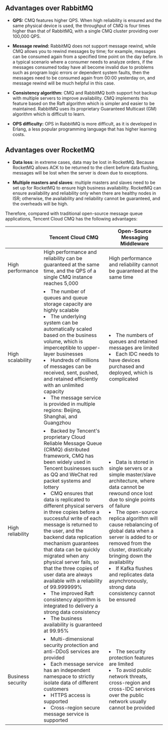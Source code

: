 

## Advantages over RabbitMQ
- **QPS:** CMQ features higher QPS. When high reliability is ensured and the same physical device is used, the throughput of CMQ is four times higher than that of RabbitMQ, with a single CMQ cluster providing over 100,000 QPS.

- **Message rewind:** RabbitMQ does not support message rewind, while CMQ allows you to rewind messages by time; for example, messages can be consumed again from a specified time point on the day before. In a typical scenario where a consumer needs to analyze orders, if the messages consumed today have all become invalid due to problems such as program logic errors or dependent system faults, then the messages need to be consumed again from 00:00 yesterday on, and message rewind will be much helpful in this case.

- **Consistency algorithm:** CMQ and RabbitMQ both support hot backup with multiple servers to improve availability. CMQ implements this feature based on the Raft algorithm which is simpler and easier to be maintained. RabbitMQ uses its proprietary Guaranteed Multicast (GM) algorithm which is difficult to learn.

- **OPS difficulty:** OPS in RabbitMQ is more difficult, as it is developed in Erlang, a less popular programming language that has higher learning costs.

## Advantages over RocketMQ
- **Data loss**: in extreme cases, data may be lost in RocketMQ. Because RocketMQ allows ACK to be returned to the client before data flushing, messages will be lost when the server is down due to exceptions.

- **Multiple masters and slaves**: multiple masters and slaves need to be set up for RocketMQ to ensure high business availability. RocketMQ can ensure availability and reliability only when there are healthy nodes in ISR; otherwise, the availability and reliability cannot be guaranteed, and the overheads will be high.

Therefore, compared with traditional open-source message queue applications, Tencent Cloud CMQ has the following advantages:

| | Tencent Cloud CMQ | Open-Source Messaging Middleware |
|---------|---------|---------|
| High performance | High performance and reliability can be guaranteed at the same time, and the QPS of a single CMQ instance reaches 5,000 | High performance and reliability cannot be guaranteed at the same time |
| High scalability | <li>The number of queues and queue storage capacity are highly scalable</li><li>The underlying system can be automatically scaled based on the business volume, which is imperceptible to upper-layer businesses</li><li>Hundreds of millions of messages can be received, sent, pushed, and retained efficiently with an unlimited capacity</li><li>The message service is provided in multiple regions: Beijing, Shanghai, and Guangzhou</li> | <li>The numbers of queues and retained messages are limited</li><li>Each IDC needs to have devices purchased and deployed, which is complicated</li> |
| High reliability | <li>Backed by Tencent's proprietary Cloud Reliable Message Queue (CRMQ) distributed framework, CMQ has been widely used in Tencent businesses such as QQ and WeChat red packet systems and lottery</li><li>CMQ ensures that data is replicated to different physical servers in three copies before a successful write of each message is returned to the user, and the backend data replication mechanism guarantees that data can be quickly migrated when any physical server fails, so that the three copies of user data are always available with a reliability of 99.999999%</li><li>The improved Raft consistency algorithm is integrated to delivery a strong data consistency</li><li>The business availability is guaranteed at 99.95%</li> | <li>Data is stored in single servers or a simple master/slave architecture, where data cannot be rewound once lost due to single points of failure</li><li>The open-source replica algorithm will cause rebalancing of global data when a server is added to or removed from the cluster, drastically bringing down the availability</li><li>If Kafka flushes and replicates data asynchronously, strong data consistency cannot be ensured</li> |
| Business security | <li>Multi-dimensional security protection and anti-DDoS services are provided</li><li>Each message service has an independent namespace to strictly isolate data of different customers</li><li>HTTPS access is supported</li><li>Cross-region secure message service is supported</li> | <li>The security protection features are limited</li><li>To avoid public network threats, cross-region and cross-IDC services over the public network usually cannot be provided</li> |
